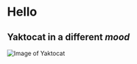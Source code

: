 # Hello
## Yaktocat in a different <i>mood</i>
![Image of Yaktocat](https://octodex.github.com/images/yaktocat.png)
